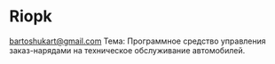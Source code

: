 # Riopk
bartoshukart@gmail.com
Тема: Программное средство управления заказ-нарядами на техническое обслуживание автомобилей.
